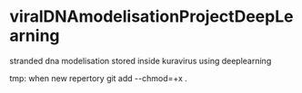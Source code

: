 # viralDNAmodelisationProjectDeepLearning
stranded dna modelisation stored inside kuravirus using deeplearning

tmp: when new repertory
git add --chmod=+x .